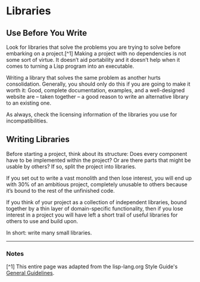 # Libraries

## Use Before You Write

Look for libraries that solve the problems you are trying to solve before embarking on a project.[^1] Making a project with no dependencies is not some sort of virtue. It doesn’t aid portability and it doesn’t help when it comes to turning a Lisp program into an executable.

Writing a library that solves the same problem as another hurts consolidation. Generally, you should only do this if you are going to make it worth it: Good, complete documentation, examples, and a well-designed website are – taken together – a good reason to write an alternative library to an existing one.

As always, check the licensing information of the libraries you use for incompatibilities.

## Writing Libraries

Before starting a project, think about its structure: Does every component have to be implemented within the project? Or are there parts that might be usable by others? If so, split the project into libraries.

If you set out to write a vast monolith and then lose interest, you will end up with 30% of an ambitious project, completely unusable to others because it’s bound to the rest of the unfinished code.

If you think of your project as a collection of independent libraries, bound together by a thin layer of domain-specific functionality, then if you lose interest in a project you will have left a short trail of useful libraries for others to use and build upon.

In short: write many small libraries.

----

### Notes

[^1] This entire page was adapted from the lisp-lang.org Style Guide's <a href="https://lisp-lang.org/style-guide/#general-guidelines">General Guidelines</a>.
